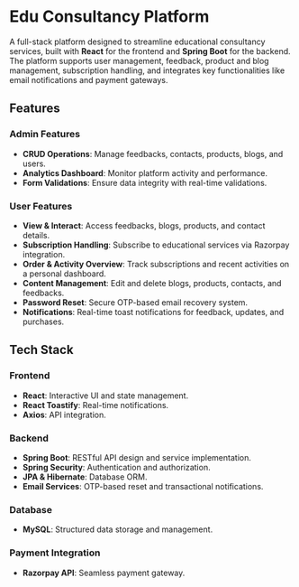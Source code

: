 # Edu Consultancy Platform

A full-stack platform designed to streamline educational consultancy services, built with **React** for the frontend and **Spring Boot** for the backend. The platform supports user management, feedback, product and blog management, subscription handling, and integrates key functionalities like email notifications and payment gateways.

## Features

### Admin Features
- **CRUD Operations**: Manage feedbacks, contacts, products, blogs, and users.
- **Analytics Dashboard**: Monitor platform activity and performance.
- **Form Validations**: Ensure data integrity with real-time validations.

### User Features
- **View & Interact**: Access feedbacks, blogs, products, and contact details.
- **Subscription Handling**: Subscribe to educational services via Razorpay integration.
- **Order & Activity Overview**: Track subscriptions and recent activities on a personal dashboard.
- **Content Management**: Edit and delete blogs, products, contacts, and feedbacks.
- **Password Reset**: Secure OTP-based email recovery system.
- **Notifications**: Real-time toast notifications for feedback, updates, and purchases.

## Tech Stack

### Frontend
- **React**: Interactive UI and state management.
- **React Toastify**: Real-time notifications.
- **Axios**: API integration.

### Backend
- **Spring Boot**: RESTful API design and service implementation.
- **Spring Security**: Authentication and authorization.
- **JPA & Hibernate**: Database ORM.
- **Email Services**: OTP-based reset and transactional notifications.

### Database
- **MySQL**: Structured data storage and management.

### Payment Integration
- **Razorpay API**: Seamless payment gateway.
